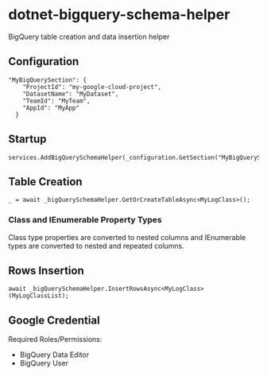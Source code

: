 # dotnet-bigquery-schema-helper
BigQuery table creation and data insertion helper
## Configuration
```
"MyBigQuerySection": {
    "ProjectId": "my-google-cloud-project",
    "DatasetName": "MyDataset",
    "TeamId": "MyTeam",
    "AppId": "MyApp"
  }
```
## Startup
```
services.AddBigQuerySchemaHelper(_configuration.GetSection("MyBigQuerySection"));
```
## Table Creation
```
_ = await _bigQuerySchemaHelper.GetOrCreateTableAsync<MyLogClass>();
```
### Class and IEnumerable Property Types
Class type properties are converted to nested columns and IEnumerable types are converted to nested and repeated columns.
## Rows Insertion
```
await _bigQuerySchemaHelper.InsertRowsAsync<MyLogClass>(MyLogClassList);
```
## Google Credential
Required Roles/Permissions:
- BigQuery Data Editor
- BigQuery User
